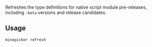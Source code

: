 Refreshes the type definitions for native script module pre-releases, including `-beta` versions and release candidates.

## Usage

```bash
minepicker refresh
```
